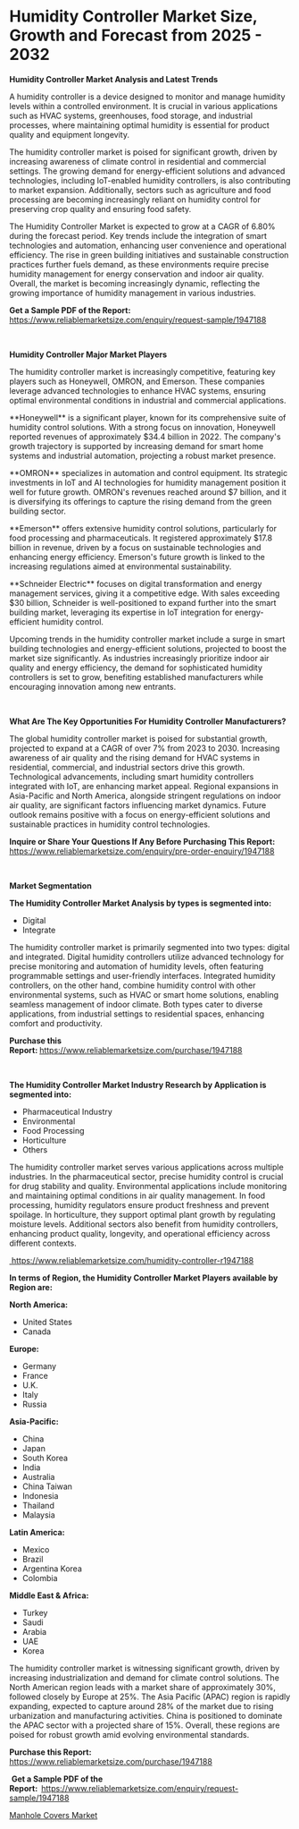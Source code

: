 <p><h1>Humidity Controller Market Size, Growth and Forecast from 2025 - 2032</h1></p><p><strong>Humidity Controller Market Analysis and Latest Trends</strong></p>
<p><p>A humidity controller is a device designed to monitor and manage humidity levels within a controlled environment. It is crucial in various applications such as HVAC systems, greenhouses, food storage, and industrial processes, where maintaining optimal humidity is essential for product quality and equipment longevity. </p><p>The humidity controller market is poised for significant growth, driven by increasing awareness of climate control in residential and commercial settings. The growing demand for energy-efficient solutions and advanced technologies, including IoT-enabled humidity controllers, is also contributing to market expansion. Additionally, sectors such as agriculture and food processing are becoming increasingly reliant on humidity control for preserving crop quality and ensuring food safety. </p><p>The Humidity Controller Market is expected to grow at a CAGR of 6.80% during the forecast period. Key trends include the integration of smart technologies and automation, enhancing user convenience and operational efficiency. The rise in green building initiatives and sustainable construction practices further fuels demand, as these environments require precise humidity management for energy conservation and indoor air quality. Overall, the market is becoming increasingly dynamic, reflecting the growing importance of humidity management in various industries.</p></p>
<p><strong>Get a Sample PDF of the Report:&nbsp;</strong> <a href="https://www.reliablemarketsize.com/enquiry/request-sample/1947188?utm_campaign=2462&utm_medium=2&utm_source=Github&utm_content=ia&utm_term=08042025&utm_id=humidity-controller">https://www.reliablemarketsize.com/enquiry/request-sample/1947188</a></p>
<p>&nbsp;</p>
<p><strong>Humidity Controller Major Market Players</strong></p>
<p><p>The humidity controller market is increasingly competitive, featuring key players such as Honeywell, OMRON, and Emerson. These companies leverage advanced technologies to enhance HVAC systems, ensuring optimal environmental conditions in industrial and commercial applications.</p><p>**Honeywell** is a significant player, known for its comprehensive suite of humidity control solutions. With a strong focus on innovation, Honeywell reported revenues of approximately $34.4 billion in 2022. The company's growth trajectory is supported by increasing demand for smart home systems and industrial automation, projecting a robust market presence.</p><p>**OMRON** specializes in automation and control equipment. Its strategic investments in IoT and AI technologies for humidity management position it well for future growth. OMRON's revenues reached around $7 billion, and it is diversifying its offerings to capture the rising demand from the green building sector.</p><p>**Emerson** offers extensive humidity control solutions, particularly for food processing and pharmaceuticals. It registered approximately $17.8 billion in revenue, driven by a focus on sustainable technologies and enhancing energy efficiency. Emerson's future growth is linked to the increasing regulations aimed at environmental sustainability.</p><p>**Schneider Electric** focuses on digital transformation and energy management services, giving it a competitive edge. With sales exceeding $30 billion, Schneider is well-positioned to expand further into the smart building market, leveraging its expertise in IoT integration for energy-efficient humidity control.</p><p>Upcoming trends in the humidity controller market include a surge in smart building technologies and energy-efficient solutions, projected to boost the market size significantly. As industries increasingly prioritize indoor air quality and energy efficiency, the demand for sophisticated humidity controllers is set to grow, benefiting established manufacturers while encouraging innovation among new entrants.</p></p>
<p>&nbsp;</p>
<p><strong>What Are The Key Opportunities For Humidity Controller Manufacturers?</strong></p>
<p><p>The global humidity controller market is poised for substantial growth, projected to expand at a CAGR of over 7% from 2023 to 2030. Increasing awareness of air quality and the rising demand for HVAC systems in residential, commercial, and industrial sectors drive this growth. Technological advancements, including smart humidity controllers integrated with IoT, are enhancing market appeal. Regional expansions in Asia-Pacific and North America, alongside stringent regulations on indoor air quality, are significant factors influencing market dynamics. Future outlook remains positive with a focus on energy-efficient solutions and sustainable practices in humidity control technologies.</p></p>
<p><strong>Inquire or Share Your Questions If Any Before Purchasing This Report:</strong> <a href="https://www.reliablemarketsize.com/enquiry/pre-order-enquiry/1947188?utm_campaign=2462&utm_medium=2&utm_source=Github&utm_content=ia&utm_term=08042025&utm_id=humidity-controller">https://www.reliablemarketsize.com/enquiry/pre-order-enquiry/1947188</a></p>
<p>&nbsp;</p>
<p><strong>Market Segmentation</strong></p>
<p><strong>The Humidity Controller Market Analysis by types is segmented into:</strong></p>
<p><ul><li>Digital</li><li>Integrate</li></ul></p>
<p><p>The humidity controller market is primarily segmented into two types: digital and integrated. Digital humidity controllers utilize advanced technology for precise monitoring and automation of humidity levels, often featuring programmable settings and user-friendly interfaces. Integrated humidity controllers, on the other hand, combine humidity control with other environmental systems, such as HVAC or smart home solutions, enabling seamless management of indoor climate. Both types cater to diverse applications, from industrial settings to residential spaces, enhancing comfort and productivity.</p></p>
<p><strong>Purchase this Report:&nbsp;</strong><a href="https://www.reliablemarketsize.com/purchase/1947188?utm_campaign=2462&utm_medium=2&utm_source=Github&utm_content=ia&utm_term=08042025&utm_id=humidity-controller">https://www.reliablemarketsize.com/purchase/1947188</a></p>
<p>&nbsp;</p>
<p><strong>The Humidity Controller Market Industry Research by Application is segmented into:</strong></p>
<p><ul><li>Pharmaceutical Industry</li><li>Environmental</li><li>Food Processing</li><li>Horticulture</li><li>Others</li></ul></p>
<p><p>The humidity controller market serves various applications across multiple industries. In the pharmaceutical sector, precise humidity control is crucial for drug stability and quality. Environmental applications include monitoring and maintaining optimal conditions in air quality management. In food processing, humidity regulators ensure product freshness and prevent spoilage. In horticulture, they support optimal plant growth by regulating moisture levels. Additional sectors also benefit from humidity controllers, enhancing product quality, longevity, and operational efficiency across different contexts.</p></p>
<p><a href="https://www.reliablemarketsize.com/humidity-controller-r1947188?utm_campaign=2462&utm_medium=2&utm_source=Github&utm_content=ia&utm_term=08042025&utm_id=humidity-controller">&nbsp;https://www.reliablemarketsize.com/humidity-controller-r1947188</a></p>
<p><strong>In terms of Region, the Humidity Controller Market Players available by Region are:</strong></p>
<p>
    <p> <strong> North America: </strong>
        <ul>
            <li>United States</li>
            <li>Canada</li>
        </ul>
        </p> 
    <p> <strong> Europe: </strong>
        <ul>
            <li>Germany</li>
            <li>France</li>
            <li>U.K.</li>
            <li>Italy</li>
            <li>Russia</li>
        </ul>
        </p> 
    <p> <strong> Asia-Pacific: </strong>
        <ul>
            <li>China</li>
            <li>Japan</li>
            <li>South Korea</li>
            <li>India</li>
            <li>Australia</li>
            <li>China Taiwan</li>
            <li>Indonesia</li>
            <li>Thailand</li>
            <li>Malaysia</li>
        </ul>
        </p> 
    <p> <strong> Latin America: </strong>
        <ul>
            <li>Mexico</li>
            <li>Brazil</li>
            <li>Argentina Korea</li>
            <li>Colombia</li>
        </ul>
        </p> 
    <p> <strong> Middle East & Africa: </strong>
        <ul>
            <li>Turkey</li>
            <li>Saudi</li>
            <li>Arabia</li>
            <li>UAE</li>
            <li>Korea</li>
        </ul>
    </p>
    </p>
<p><p>The humidity controller market is witnessing significant growth, driven by increasing industrialization and demand for climate control solutions. The North American region leads with a market share of approximately 30%, followed closely by Europe at 25%. The Asia Pacific (APAC) region is rapidly expanding, expected to capture around 28% of the market due to rising urbanization and manufacturing activities. China is positioned to dominate the APAC sector with a projected share of 15%. Overall, these regions are poised for robust growth amid evolving environmental standards.</p></p>
<p><strong>Purchase this Report: </strong><a href="https://www.reliablemarketsize.com/purchase/1947188?utm_campaign=2462&utm_medium=2&utm_source=Github&utm_content=ia&utm_term=08042025&utm_id=humidity-controller">https://www.reliablemarketsize.com/purchase/1947188</a></p>
<p>&nbsp;<strong>Get a Sample PDF of the Report:&nbsp;&nbsp;</strong><a href="https://www.reliablemarketsize.com/enquiry/request-sample/1947188?utm_campaign=2462&utm_medium=2&utm_source=Github&utm_content=ia&utm_term=08042025&utm_id=humidity-controller">https://www.reliablemarketsize.com/enquiry/request-sample/1947188</a></p>
<p><strong></strong></p>
<p><p><a href="https://github.com/mayabungard8092/Market-Research-Report-List-1/blob/main/manhole-covers-market.md?utm_campaign=2462&utm_medium=2&utm_source=Github&utm_content=ia&utm_term=08042025&utm_id=humidity-controller">Manhole Covers Market</a></p></p>